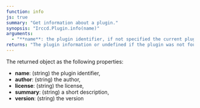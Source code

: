 ```yaml
---
function: info
js: true
summary: "Get information about a plugin."
synopsis: "Irccd.Plugin.info(name)"
arguments:
  - "**name**: the plugin identifier, if not specified the current plugin is selected."
returns: "The plugin information or undefined if the plugin was not found."
---
```


The returned object as the following properties:

  - **name**: (string) the plugin identifier,
  - **author**: (string) the author,
  - **license**: (string) the license,
  - **summary**: (string) a short description,
  - **version**: (string) the version
